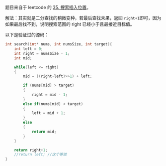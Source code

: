 题目来自于 leetcode 的 [35. 搜索插入位置](https://leetcode-cn.com/problems/search-insert-position/)。

解法：其实就是二分查找的稍微变种，若最后查找未果，返回 `right+1`即可，因为如果最后找不到，说明搜索范围的 right 已经小于且最接近目标值。

以下是验证过的源码：

```c
int search(int* nums, int numsSize, int target){
    int left = 0;
    int right = numsSize - 1;
    int mid;

    while(left <= right)
    {
        mid = ((right-left)>>1) + left;

        if (nums[mid] > target)
        {
            right = mid - 1;
        }
        else if(nums[mid] < target)
        {
            left = mid + 1;
        }
        else
        {
            return mid;
        }
    }

    return right+1;
    //return left; //这个等效
}
```

